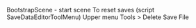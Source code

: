 BootstrapScene - start scene
To reset saves (script SaveDataEditorToolMenu) Upper menu Tools > Delete Save File
